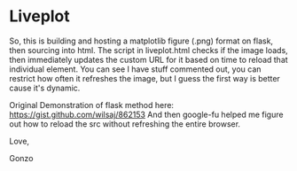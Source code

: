 # Liveplot

So, this is building and hosting a matplotlib figure (.png) format on flask, then sourcing into html. The script in liveplot.html checks if the image loads, then immediately updates the custom URL for it based on time to reload that individual element. You can see I have stuff commented out, you can restrict how often it refreshes the image, but I guess the first way is better cause it's dynamic.

Original Demonstration of flask method here: https://gist.github.com/wilsaj/862153
And then google-fu helped me figure out how to reload the src without refreshing the entire browser.

Love,

Gonzo